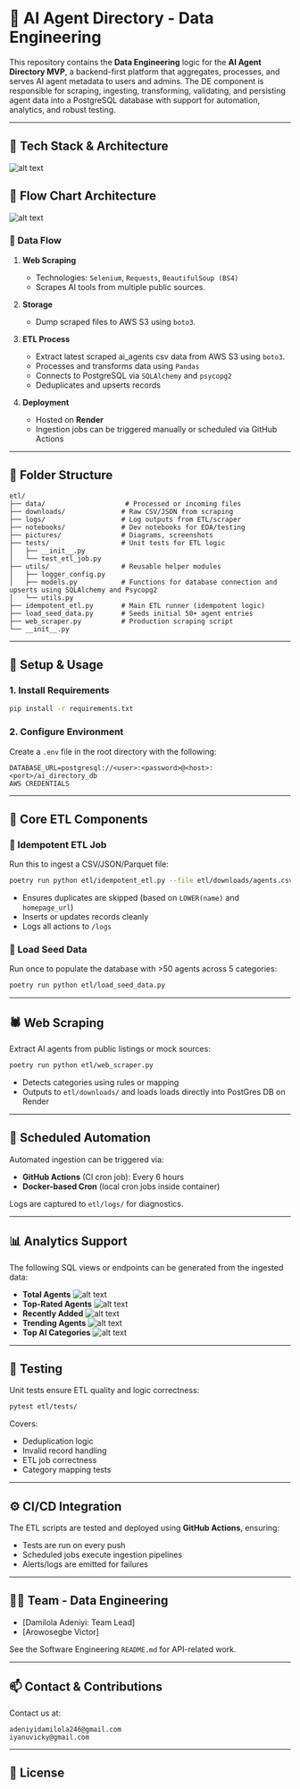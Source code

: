 
# 🧠 AI Agent Directory - Data Engineering

This repository contains the **Data Engineering** logic for the **AI Agent Directory MVP**, a backend-first platform that aggregates, processes, and serves AI agent metadata to users and admins. The DE component is responsible for scraping, ingesting, transforming, validating, and persisting agent data into a PostgreSQL database with support for automation, analytics, and robust testing.

---

## 🔧 Tech Stack & Architecture
![alt text](pictures/etl_techstack_architecture.png)

## 🔧 Flow Chart Architecture
![alt text](pictures/etl_process_architecture.png)

### 🔁 Data Flow

1. **Web Scraping**
   - Technologies: `Selenium`, `Requests`, `BeautifulSoup (BS4)`
   - Scrapes AI tools from multiple public sources.

2. **Storage**
   - Dump scraped files to AWS S3 using `boto3`.

3. **ETL Process**
   - Extract latest scraped ai_agents csv data from AWS S3 using `boto3`.
   - Processes and transforms data using `Pandas`
   - Connects to PostgreSQL via `SQLAlchemy` and `psycopg2`
   - Deduplicates and upserts records

4. **Deployment**
   - Hosted on **Render**
   - Ingestion jobs can be triggered manually or scheduled via GitHub Actions

---

## 📁 Folder Structure

```
etl/
├── data/                    # Processed or incoming files
├── downloads/              # Raw CSV/JSON from scraping
├── logs/                   # Log outputs from ETL/scraper
├── notebooks/              # Dev notebooks for EDA/testing
├── pictures/               # Diagrams, screenshots
├── tests/                  # Unit tests for ETL logic
│   ├── __init__.py
│   └── test_etl_job.py
├── utils/                  # Reusable helper modules
│   ├── logger_config.py
│   ├── models.py           # Functions for database connection and upserts using SQLAlchemy and Psycopg2
│   └── utils.py
├── idempotent_etl.py       # Main ETL runner (idempotent logic)
├── load_seed_data.py       # Seeds initial 50+ agent entries
├── web_scraper.py          # Production scraping script
└── __init__.py
```

---

## 🚀 Setup & Usage

### 1. Install Requirements

```bash
pip install -r requirements.txt
```

### 2. Configure Environment

Create a `.env` file in the root directory with the following:

```env
DATABASE_URL=postgresql://<user>:<password>@<host>:<port>/ai_directory_db
AWS CREDENTIALS
```

---

## 🔁 Core ETL Components

### 🧼 Idempotent ETL Job

Run this to ingest a CSV/JSON/Parquet file:

```bash
poetry run python etl/idempotent_etl.py --file etl/downloads/agents.csv
```

- Ensures duplicates are skipped (based on `LOWER(name)` and `homepage_url`)
- Inserts or updates records cleanly
- Logs all actions to `/logs`

### 🧲 Load Seed Data

Run once to populate the database with >50 agents across 5 categories:

```bash
poetry run python etl/load_seed_data.py
```

---

## 🕷️ Web Scraping

Extract AI agents from public listings or mock sources:

```bash
poetry run python etl/web_scraper.py
```

- Detects categories using rules or mapping
- Outputs to `etl/downloads/` and loads loads directly into PostGres DB on Render

---

## 🔄 Scheduled Automation

Automated ingestion can be triggered via:

- **GitHub Actions** (CI cron job): Every 6 hours
- **Docker-based Cron** (local cron jobs inside container)

Logs are captured to `etl/logs/` for diagnostics.

---

## 📊 Analytics Support

The following SQL views or endpoints can be generated from the ingested data:

- **Total Agents**
![alt text](pictures/total_ai_agents.png)
- **Top-Rated Agents**
![alt text](pictures/top_rated_agents.png)
- **Recently Added**
![alt text](pictures/newly_added_agents.png)
- **Trending Agents** 
![alt text](pictures/trending_agents.png)
- **Top AI Categories**
![alt text](pictures/top10_ai_categories.png)

---

## 🧪 Testing

Unit tests ensure ETL quality and logic correctness:

```bash
pytest etl/tests/
```

Covers:
- Deduplication logic
- Invalid record handling
- ETL job correctness
- Category mapping tests

---

## ⚙️ CI/CD Integration

The ETL scripts are tested and deployed using **GitHub Actions**, ensuring:

- Tests are run on every push
- Scheduled jobs execute ingestion pipelines
- Alerts/logs are emitted for failures

---

## 🧑‍💻 Team - Data Engineering

- [Damilola Adeniyi: Team Lead]
- [Arowosegbe Victor]

See the Software Engineering `README.md` for API-related work.

---

## 📫 Contact & Contributions
Contact us at:
```
adeniyidamilola246@gmail.com
iyanuvicky@gmail.com
```

---
## 📝 License
